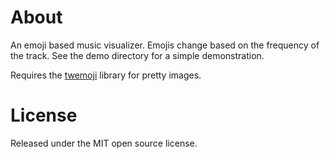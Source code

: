 About
=====

An emoji based music visualizer. Emojis change based on the frequency of the track. See the demo directory for a simple demonstration.

Requires the [twemoji](https://github.com/twitter/twemoji) library for pretty images.

License
=======

Released under the MIT open source license.
